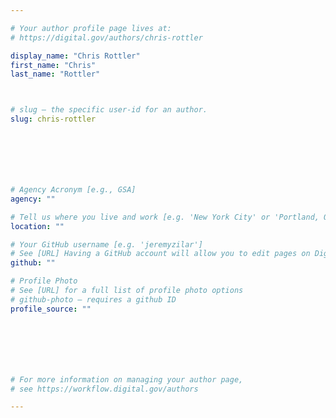 ```yaml
---

# Your author profile page lives at:
# https://digital.gov/authors/chris-rottler

display_name: "Chris Rottler"
first_name: "Chris"
last_name: "Rottler"



# slug — the specific user-id for an author.
slug: chris-rottler







# Agency Acronym [e.g., GSA]
agency: ""

# Tell us where you live and work [e.g. 'New York City' or 'Portland, OR']
location: ""

# Your GitHub username [e.g. 'jeremyzilar']
# See [URL] Having a GitHub account will allow you to edit pages on DigitalGov. The image used in your GitHub account can also be used to populate your digital.gov profile photo.
github: ""

# Profile Photo
# See [URL] for a full list of profile photo options
# github-photo — requires a github ID
profile_source: ""







# For more information on managing your author page,
# see https://workflow.digital.gov/authors

---
```

